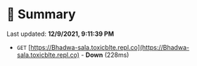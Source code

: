 # 📖 Summary
Last updated: **12/9/2021, 9:11:39 PM**

- `GET` [https://Bhadwa-sala.toxicblte.repl.co](https://Bhadwa-sala.toxicblte.repl.co) - **Down** (228ms)
